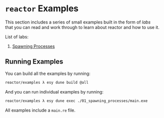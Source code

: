 # `reactor` Examples

This section includes a series of small examples built in the form of _labs_
that you can read and work through to learn about reactor and how to use it.

List of labs:

1. [Spawning Processes](./01_spawning_processes/main.re)

## Running Examples

You can build all the examples by running:

```sh
reactor/examples λ esy dune build @all
```

And you can run individual examples by running:

```sh
reactor/examples λ esy dune exec ./01_spawning_processes/main.exe
```

All examples include a `main.re` file.
